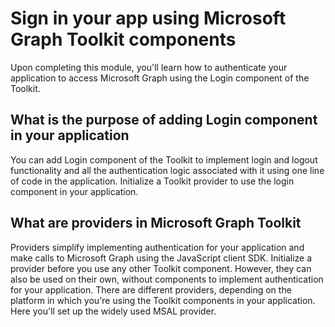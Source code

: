 # Sign in your app using Microsoft Graph Toolkit components

Upon completing this module, you'll learn how to authenticate your application to access Microsoft Graph using the Login component of the Toolkit.

## What is the purpose of adding Login component in your application

You can add Login component of the Toolkit to implement login and logout functionality and all the authentication logic associated with it using one line of code in the application.
Initialize a Toolkit provider to use the login component in your application.

## What are providers in Microsoft Graph Toolkit

Providers simplify implementing authentication for your application and make calls to Microsoft Graph using the JavaScript client SDK.
Initialize a provider before you use any other Toolkit component. However, they can also be used on their own, without components to implement authentication for your application.
There are different providers, depending on the platform in which you're using the Toolkit components in your application. Here you'll set up the widely used MSAL provider.
